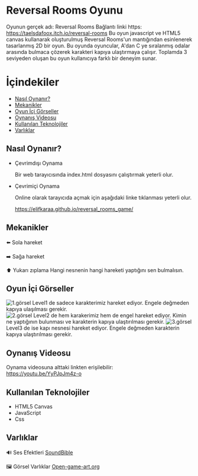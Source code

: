 # Reversal Rooms Oyunu 
Oyunun gerçek adı: Reversal Rooms Bağlantı linki https: https://taelsdafoox.itch.io/reversal-rooms 
Bu oyun javascript ve HTML5 canvas kullanarak oluşturulmuş Reversal Rooms'un mantığından esinlenerek tasarlanmış 2D bir oyun. Bu oyunda oyuncular, A'dan C ye sıralanmış odalar arasında bulmaca çözerek karakteri 
kapıya ulaştırmaya çalışır. Toplamda 3 seviyeden oluşan bu oyun kullanıcıya farklı bir deneyim sunar. 
# İçindekiler
 - [Nasıl Oynanır?](#nasıl-oynanır)
 - [Mekanikler](#mekanikler)
 - [Oyun İçi Görseller](#oyun-içi-görseller)
 - [Oynanış Videosu](#oynanış-videosu)
 - [Kullanılan Teknolojiler](#kullanılan-teknolojiler)
 - [Varlıklar](#varlıklar)
 ## Nasıl Oynanır?
- Çevrimdışı Oynama
 
  Bir web tarayıcısında index.html dosyasını çalıştırmak yeterli olur.
- Çevrimiçi Oynama
 
  Online olarak tarayıcıda açmak için aşağıdaki linke tıklanması yeterli olur.
  
  https://elifkaraa.github.io/reversal_rooms_game/
## Mekanikler
⬅️ Sola hareket

➡️ Sağa hareket

⬆️ Yukarı zıplama
Hangi nesnenin hangi hareketi yaptığını sen bulmalısın.  
## Oyun İçi Görseller
![1.görsel](assets/görsel/ekran_goruntusu1.png)
Level1 de sadece karakterimiz hareket ediyor. Engele değmeden kapıya ulaşılması gerekir.  
![2.görsel](assets/görsel/ekran_goruntusu2.png)
Level2 de hem karakerimiz hem de engel hareket ediyor. Kimin ne yaptığının bulunması ve karakterin kapıya ulaştırılması gerekir.
![3.görsel](assets/görsel/ekran_goruntusu3.png)
Level3 de ise kapı nesnesi hareket ediyor. Engele değmeden karakterin kapıya ulaştırılması gerekir.

## Oynanış Videosu 
Oynama videosuna alttaki linkten erişilebilir:  
https://youtu.be/YyPJpJm4z-o
## Kullanılan Teknolojiler
- HTML5 Canvas
- JavaScript
- Css

## Varlıklar
🔊 Ses Efektleri
[ SoundBible](https://soundbible.com/free-sound-effects-3.html)  

🖼️ Görsel Varlıklar
[Open-game-art.org](https://opengameart.org/content/)
